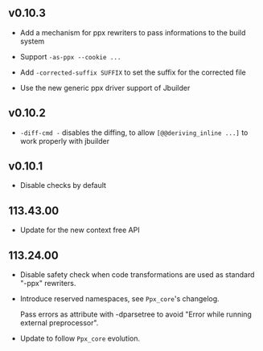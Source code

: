## v0.10.3

- Add a mechanism for ppx rewriters to pass informations to the build
  system

- Support `-as-ppx --cookie ...`

- Add `-corrected-suffix SUFFIX` to set the suffix for the corrected file

- Use the new generic ppx driver support of Jbuilder

## v0.10.2

- `-diff-cmd -` disables the diffing, to allow
  `[@@deriving_inline ...]` to work properly with jbuilder

## v0.10.1

- Disable checks by default

## 113.43.00

- Update for the new context free API

## 113.24.00

- Disable safety check when code transformations are used as standard
  "-ppx" rewriters.

- Introduce reserved namespaces, see `Ppx_core`'s changelog.

  Pass errors as attribute with -dparsetree to avoid
  "Error while running external preprocessor".

- Update to follow `Ppx_core` evolution.
